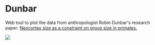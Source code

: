 # Dunbar
Web tool to plot the data from anthropologist Robin Dunbar's research paper: [Neocortex size as a constraint on group size in primates.](http://citeseerx.ist.psu.edu/viewdoc/download?doi=10.1.1.464.5806&rep=rep1&type=pdf)

![](https://raw.github.com/benji/dunbar/master/dunbar.png)
